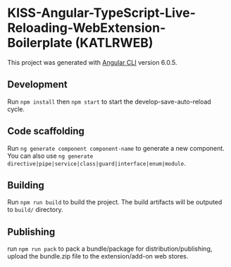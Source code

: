 # KISS-Angular-TypeScript-Live-Reloading-WebExtension-Boilerplate (KATLRWEB)

This project was generated with [Angular CLI](https://github.com/angular/angular-cli) version 6.0.5.

## Development

Run `npm install` then `npm start` to start the develop-save-auto-reload cycle.

## Code scaffolding

Run `ng generate component component-name` to generate a new component. You can also use `ng generate directive|pipe|service|class|guard|interface|enum|module`.

## Building

Run `npm run build` to build the project.
The build artifacts will be outputed to `build/` directory.

## Publishing

run `npm run pack` to pack a bundle/package for distribution/publishing,
upload the bundle.zip file to the extension/add-on web stores.

[//]: # "## Running unit tests"

[//]: # "Run `ng test` to execute the unit tests via [Karma](https://karma-runner.github.io)."

[//]: # "## Running end-to-end tests"

[//]: # "Run `ng e2e` to execute the end-to-end tests via [Protractor](http://www.protractortest.org/)."

[//]: # "## Further help"

[//]: # "To get more help on the Angular CLI use `ng help` or go check out the [Angular CLI README](https://github.com/angular/angular-cli/blob/master/README.md)."
